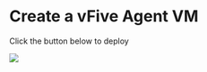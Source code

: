 # Create a vFive Agent VM

Click the button below to deploy

<a href="https://portal.azure.com/#create/Microsoft.Template/uri/https%3A%2F%2Fraw.githubusercontent.com%2FvFive%2FvFiveTest%2Fmaster%2FTemplates%2FAgent%2FmainTemplate.json" target="_blank">
    <img src="http://azuredeploy.net/deploybutton.png"/>
</a>
